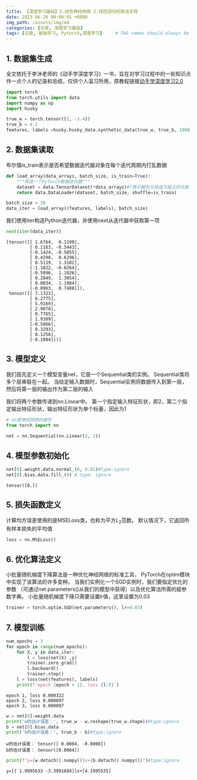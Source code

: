 ```yaml
---
title: 【深度学习基础】2.线性神经网络 2.线性回归的简洁实现
date: 2023-06-26 00:00:01 +0800
img_path: /assets/img/md
categories: [记录, 深度学习基础]
tags: [记录, 基础学习, Pytorch,深度学习]     # TAG names should always be lowercase
---
```

## 1. 数据集生成

全文依托于李沐老师的《动手学深度学习》一书，旨在对学习过程中的一些知识点作一点个人的记录和总结，仅供个人温习所用，原教程链接[动手学深度学习2.0](https://zh-v2.d2l.ai/)


```python
import torch
from torch.utils import data
import numpy as np
import husky

true_w = torch.tensor([2, -3.4])
true_b = 4.2
features, labels =husky.husky_data.synthetic_data(true_w, true_b, 1000)
```

## 2. 数据集读取

布尔值is_train表示是否希望数据迭代器对象在每个迭代周期内打乱数据


```python
def load_array(data_arrays, batch_size, is_train=True):
    """构造一个PyTorch数据迭代器"""
    dataset = data.TensorDataset(*data_arrays)#*表示解包元祖成为独立的元素
    return data.DataLoader(dataset, batch_size, shuffle=is_train)

batch_size = 10
data_iter = load_array((features, labels), batch_size)
```

我们使用iter构造Python迭代器，并使用next从迭代器中获取第一项


```python
next(iter(data_iter))
```




    [tensor([[ 1.6764,  0.1199],
             [ 0.1163, -0.5443],
             [-0.1424, -0.5855],
             [ 0.4298,  0.6296],
             [ 0.5119,  1.3102],
             [-1.1822, -0.0264],
             [-0.5096,  1.1026],
             [ 0.2849,  1.3054],
             [ 0.0034,  1.1984],
             [-0.8963,  0.7408]]),
     tensor([[ 7.1323],
             [ 6.2775],
             [ 5.9169],
             [ 2.9078],
             [ 0.7765],
             [ 1.9309],
             [-0.5866],
             [ 0.3293],
             [ 0.1256],
             [-0.1084]])]



## 3. 模型定义

我们首先定义一个模型变量net，它是一个Sequential类的实例。 Sequential类将多个层串联在一起。 当给定输入数据时，Sequential实例将数据传入到第一层， 然后将第一层的输出作为第二层的输入

我们将两个参数传递到nn.Linear中。 第一个指定输入特征形状，即2，第二个指定输出特征形状，输出特征形状为单个标量，因此为1


```python
# nn是神经网络的缩写
from torch import nn

net = nn.Sequential(nn.Linear(2, 1))
```

## 4. 模型参数初始化


```python
net[0].weight.data.normal_(0, 0.01)#type:ignore
net[0].bias.data.fill_(0) # type: ignore
```




    tensor([0.])



## 5. 损失函数定义

计算均方误差使用的是MSELoss类，也称为平方$L_2$范数。 默认情况下，它返回所有样本损失的平均值


```python
loss = nn.MSELoss()
```

## 6. 优化算法定义

小批量随机梯度下降算法是一种优化神经网络的标准工具， PyTorch在optim模块中实现了该算法的许多变种。 当我们实例化一个SGD实例时，我们要指定优化的参数 （可通过net.parameters()从我们的模型中获得）以及优化算法所需的超参数字典。 小批量随机梯度下降只需要设置lr值，这里设置为0.03


```python
trainer = torch.optim.SGD(net.parameters(), lr=0.03)
```

## 7. 模型训练


```python
num_epochs = 3
for epoch in range(num_epochs):
    for X, y in data_iter:
        l = loss(net(X) ,y)
        trainer.zero_grad()
        l.backward()
        trainer.step()
    l = loss(net(features), labels)
    print(f'epoch {epoch + 1}, loss {l:f}')
```

    epoch 1, loss 0.000322
    epoch 2, loss 0.000097
    epoch 3, loss 0.000097
    


```python
w = net[0].weight.data
print('w的估计误差：', true_w - w.reshape(true_w.shape))#type:ignore
b = net[0].bias.data
print('b的估计误差：', true_b - b)#type:ignore
```

    w的估计误差： tensor([ 0.0004, -0.0008])
    b的估计误差： tensor([0.0004])
    


```python
print(f"y={w.detach().numpy()}x+{b.detach().numpy()}")#type:ignore
```

    y=[[ 1.9995633 -3.3991604]]x+[4.1995535]
    

